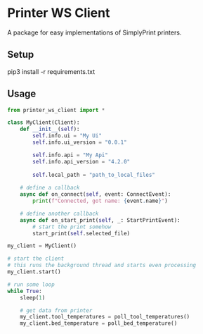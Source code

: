 # Printer WS Client
A package for easy implementations of SimplyPrint printers.

## Setup

pip3 install -r requirements.txt

## Usage
```python
from printer_ws_client import *

class MyClient(Client):
	def __init__(self):
		self.info.ui = "My Ui"
		self.info.ui_version = "0.0.1"

		self.info.api = "My Api"
		self.info.api_version = "4.2.0"
		
		self.local_path = "path_to_local_files"
	
	# define a callback
	async def on_connect(self, event: ConnectEvent):
		print(f"Connected, got name: {event.name}")

	# define another callback
	async def on_start_print(self, _: StartPrintEvent):
		# start the print somehow
		start_print(self.selected_file)

my_client = MyClient()

# start the client
# this runs the background thread and starts even processing
my_client.start()

# run some loop
while True:
	sleep(1)

	# get data from printer
	my_client.tool_temperatures = poll_tool_temperatures()
	my_client.bed_temperature = poll_bed_temperature()
```
